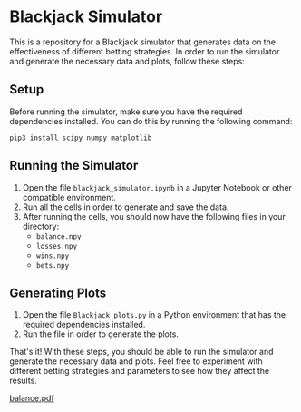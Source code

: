 
# Blackjack Simulator

This is a repository for a Blackjack simulator that generates data on the effectiveness of different betting strategies. In order to run the simulator and generate the necessary data and plots, follow these steps:

## Setup

Before running the simulator, make sure you have the required dependencies installed. You can do this by running the following command:

```
pip3 install scipy numpy matplotlib
```

## Running the Simulator

1. Open the file `blackjack_simulator.ipynb` in a Jupyter Notebook or other compatible environment.
2. Run all the cells in order to generate and save the data.
3. After running the cells, you should now have the following files in your directory:
   * `balance.npy`
   * `losses.npy`
   * `wins.npy`
   * `bets.npy`

## Generating Plots

1. Open the file `Blackjack_plots.py` in a Python environment that has the required dependencies installed.
2. Run the file in order to generate the plots.

That's it! With these steps, you should be able to run the simulator and generate the necessary data and plots. Feel free to experiment with different betting strategies and parameters to see how they affect the results.

[balance.pdf](https://github.com/JajaGuto/Blackjack/files/11364921/balance.pdf)
